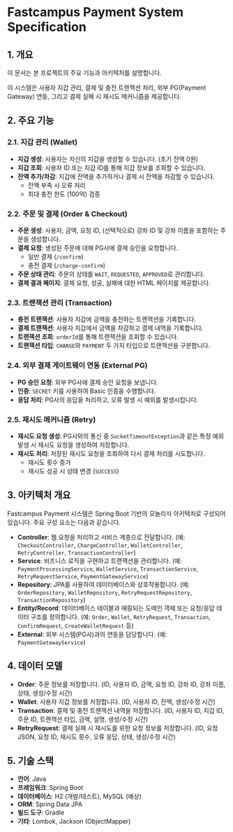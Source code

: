 # Fastcampus Payment System Specification

## 1. 개요

이 문서는 본 프로젝트의 주요 기능과 아키텍처를 설명합니다. 

이 시스템은 사용자 지갑 관리, 결제 및 충전 트랜잭션 처리, 외부 PG(Payment Gateway) 연동, 그리고
결제 실패 시 재시도 메커니즘을 제공합니다.

## 2. 주요 기능

### 2.1. 지갑 관리 (Wallet)

- **지갑 생성**: 사용자는 자신의 지갑을 생성할 수 있습니다. (초기 잔액 0원)
- **지갑 조회**: 사용자 ID 또는 지갑 ID를 통해 지갑 정보를 조회할 수 있습니다.
- **잔액 추가/차감**: 지갑에 잔액을 추가하거나 결제 시 잔액을 차감할 수 있습니다.
    - 잔액 부족 시 오류 처리
    - 최대 충전 한도 (100억) 검증

### 2.2. 주문 및 결제 (Order & Checkout)

- **주문 생성**: 사용자, 금액, 요청 ID, (선택적으로) 강좌 ID 및 강좌 이름을 포함하는 주문을 생성합니다.
- **결제 요청**: 생성된 주문에 대해 PG사에 결제 승인을 요청합니다.
    - 일반 결제 (`/confirm`)
    - 충전 결제 (`/charge-confirm`)
- **주문 상태 관리**: 주문의 상태를 `WAIT`, `REQUESTED`, `APPROVED`로 관리합니다.
- **결제 결과 페이지**: 결제 요청, 성공, 실패에 대한 HTML 페이지를 제공합니다.

### 2.3. 트랜잭션 관리 (Transaction)

- **충전 트랜잭션**: 사용자 지갑에 금액을 충전하는 트랜잭션을 기록합니다.
- **결제 트랜잭션**: 사용자 지갑에서 금액을 차감하고 결제 내역을 기록합니다.
- **트랜잭션 조회**: `orderId`를 통해 트랜잭션을 조회할 수 있습니다.
- **트랜잭션 타입**: `CHARGE`와 `PAYMENT` 두 가지 타입으로 트랜잭션을 구분합니다.

### 2.4. 외부 결제 게이트웨이 연동 (External PG)

- **PG 승인 요청**: 외부 PG사에 결제 승인 요청을 보냅니다.
- **인증**: `SECRET` 키를 사용하여 Basic 인증을 수행합니다.
- **응답 처리**: PG사의 응답을 처리하고, 오류 발생 시 예외를 발생시킵니다.

### 2.5. 재시도 메커니즘 (Retry)

- **재시도 요청 생성**: PG사와의 통신 중 `SocketTimeoutException`과 같은 특정 예외 발생 시 재시도 요청을 생성하여 저장합니다.
- **재시도 처리**: 저장된 재시도 요청을 조회하여 다시 결제 처리를 시도합니다.
    - 재시도 횟수 증가
    - 재시도 성공 시 상태 변경 (`SUCCESS`)

## 3. 아키텍처 개요

Fastcampus Payment 시스템은 Spring Boot 기반의 모놀리식 아키텍처로 구성되어 있습니다. 주요 구성 요소는 다음과 같습니다.

- **Controller**: 웹 요청을 처리하고 서비스 계층으로 전달합니다. (예: `CheckoutController`, `ChargeController`,
  `WalletController`, `RetryController`, `TransactionController`)
- **Service**: 비즈니스 로직을 구현하고 트랜잭션을 관리합니다. (예: `PaymentProcessingService`, `WalletService`,
  `TransactionService`, `RetryRequestService`, `PaymentGatewayService`)
- **Repository**: JPA를 사용하여 데이터베이스와 상호작용합니다. (예: `OrderRepository`, `WalletRepository`,
  `RetryRequestRepository`, `TransactionRepository`)
- **Entity/Record**: 데이터베이스 테이블과 매핑되는 도메인 객체 또는 요청/응답 데이터 구조를 정의합니다. (예: `Order`, `Wallet`,
  `RetryRequest`, `Transaction`, `ConfirmRequest`, `CreateWalletRequest` 등)
- **External**: 외부 시스템(PG사)과의 연동을 담당합니다. (예: `PaymentGatewayService`)

## 4. 데이터 모델

- **Order**: 주문 정보를 저장합니다. (ID, 사용자 ID, 금액, 요청 ID, 강좌 ID, 강좌 이름, 상태, 생성/수정 시간)
- **Wallet**: 사용자 지갑 정보를 저장합니다. (ID, 사용자 ID, 잔액, 생성/수정 시간)
- **Transaction**: 결제 및 충전 트랜잭션 내역을 저장합니다. (ID, 사용자 ID, 지갑 ID, 주문 ID, 트랜잭션 타입, 금액, 설명, 생성/수정 시간)
- **RetryRequest**: 결제 실패 시 재시도를 위한 요청 정보를 저장합니다. (ID, 요청 JSON, 요청 ID, 재시도 횟수, 오류 응답, 상태, 생성/수정 시간)

## 5. 기술 스택

- **언어**: Java
- **프레임워크**: Spring Boot
- **데이터베이스**: H2 (개발/테스트), MySQL (예상)
- **ORM**: Spring Data JPA
- **빌드 도구**: Gradle
- **기타**: Lombok, Jackson (ObjectMapper)

